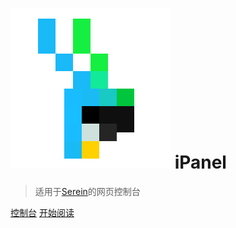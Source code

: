 
# ![logo](icon.png ':size=30') iPanel

> 适用于[Serein](https://serein.cc)的网页控制台

[控制台](../ ":ignore")
[开始阅读](README.md)
